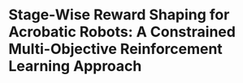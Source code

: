 # Stage-Wise Reward Shaping for Acrobatic Robots: A Constrained Multi-Objective Reinforcement Learning Approach